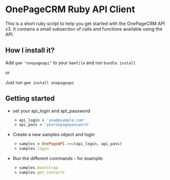 # OnePageCRM Ruby API Client

This is a short ruby script to help you get started with the OnePageCRM API v3.
It contains a small subsection of calls and functions available using the API.

## How I install it?

Add `gem "onepageapi"` to your `Gemfile` and run `bundle install`

or

Just run `gem install onepageapi`

## Getting started

- set your api_login and apt_password
```ruby
    > api_login = 'you@example.com'
    > api_pass = 'youronpagepassword'
```
- Create a new samples object and login
```ruby
    > samples = OnePageAPI.new(api_login, api_pass)
    > samples.login
```
- Run the different commands - for example:
```ruby
    > samples.bootstrap
    > samples.get_contacts
```
